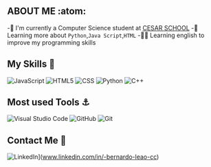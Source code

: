 ## ABOUT ME :atom:
-📖 I'm currently a Computer Science student at [CESAR SCHOOL](https://github.com/Abduzidos)
-🍎 Learning more about `Python`,`Java Script`,`HTML`
-👨‍🏫 Learning english to improve my programming skills

## My Skills 🥇

![JavaScript](https://img.shields.io/badge/-JavaScript-333333?style=flat&logo=javascript)
![HTML5](https://img.shields.io/badge/-HTML5-333333?style=flat&logo=HTML5)
![CSS](https://img.shields.io/badge/-CSS-333333?style=flat&logo=CSS3&logoColor=1572B6)
![Python](https://img.shields.io/badge/python-3670A0?style=for-the-badge&logo=python&logoColor=ffdd54)
![C++](https://img.shields.io/badge/-C++-333333?style=flat&logo=C%2B%2B&logoColor=00599C)

## Most used Tools ⚓

![Visual Studio Code](https://img.shields.io/badge/-Visual%20Studio%20Code-333333?style=flat&logo=visual-studio-code&logoColor=007ACC)
![GitHub](https://img.shields.io/badge/github-%23121011.svg?style=for-the-badge&logo=github&logoColor=white)
![Git](https://img.shields.io/badge/git-%23F05033.svg?style=for-the-badge&logo=git&logoColor=white)

## Contact Me 📱
![LinkedIn](https://img.shields.io/badge/linkedin-%230077B5.svg?style=for-the-badge&logo=linkedin&logoColor=white)](www.linkedin.com/in/-bernardo-leao-cc)
